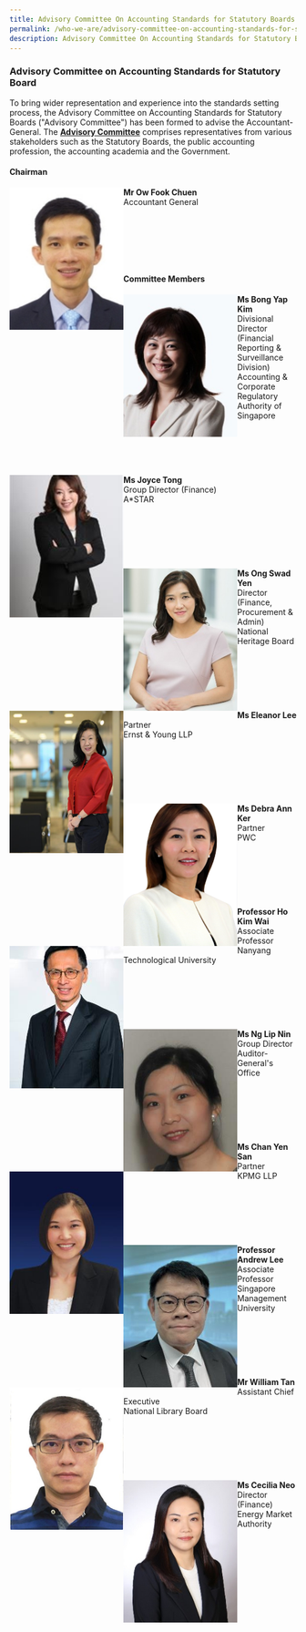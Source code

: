 ```yaml
---
title: Advisory Committee On Accounting Standards for Statutory Boards
permalink: /who-we-are/advisory-committee-on-accounting-standards-for-statutory-boards/
description: Advisory Committee On Accounting Standards for Statutory Boards
---
```

### Advisory Committee on Accounting Standards for Statutory Board

  

To bring wider representation and experience into the standards setting process, the Advisory Committee on Accounting Standards for Statutory Boards ("Advisory Committee") has been formed to advise the Accountant-General. The **[Advisory Committee](/who-we-are/objectives-of-advisory-committee/)** comprises representatives from various stakeholders such as the Statutory Boards, the public accounting profession, the accounting academia and the Government.

#### Chairman

<img src="/images/Images/Default%20Source/Who%20We%20Are/ow-fook-chuen.jpg" alt="Mr Ow Fook Chuen" style="width:200px;height:250px;" align="left">**Mr Ow Fook Chuen**<br>Accountant General</img>

<br>
<br>
<br>
<br>
<br>

#### Committee Members

<img src="/images/Images/Default%20Source/Default%20Album/bong-yap-kim.jpg" alt="Ms Bong Yap Kim" style="width:200px;height:250px;object-fit:cover;" align="left">**Ms Bong Yap Kim**<br>Divisional Director (Financial Reporting & Surveillance Division)<br>Accounting & Corporate Regulatory Authority of Singapore

<br>
<br>
<br>
<br>


<img src="/images/Images/Default%20Source/Default%20Album/joyce-tong2b08ec5d04974b849080f0c1406fd71d.jpg" alt="Ms Joyce Tong" style="width:200px;height:250px;object-fit:cover;" align="left">**Ms Joyce Tong**<br>Group Director (Finance)<br>A\*STAR</img>

<br>
<br>
<br>
<br>
<br>

<img src="/images/Images/Default%20Source/Who%20We%20Are/ms-ong-swad-wen.jpg" alt="Ms Ong Swad Yen" style="width:200px;height:250px;object-fit:cover;" align="left">**Ms Ong Swad Yen**<br>Director (Finance, Procurement & Admin)<br>National Heritage Board</img>

<br>
<br>
<br>
<br>
<br>

<img src="/images/Images/Default%20Source/Who%20We%20Are/eleanor-lee.jpg" alt="Ms Eleanor Lee" style="width:200px;height:250px;object-fit:cover;" align="left">**Ms Eleanor Lee**<br>Partner<br>Ernst & Young LLP</img>

<br>
<br>
<br>
<br>
<br>

<img src="/images/Images/Default%20Source/Default%20Album/debra-ann-ker9b7cf1f829f640cf9d0f6806526c4f89.jpg" alt="Ms Debra Ann Ker" style="width:200px;height:250px;object-fit:cover;" align="left">**Ms Debra Ann Ker**<br>Partner<br>PWC</img>

<br>
<br>
<br>
<br>
<br>

<img src="/images/Images/Default%20Source/Who%20We%20Are/ho-kim-wai.jpg" alt="Professor Ho Kim Wai" style="width:200px;height:250px;object-fit:cover;" align="left">**Professor Ho Kim Wai**<br>Associate Professor<br>Nanyang Technological University</img>

<br>
<br>
<br>
<br>
<br>

<img src="/images/Images/Default%20Source/Who%20We%20Are/ng-lip-nin.jpg" alt="" style="width:200px;height:250px;object-fit:cover;" align="left">**Ms Ng Lip Nin**<br>Group Director<br>Auditor-General's Office</img>

<br>
<br>
<br>
<br>
<br>

<img src="/images/Images/Default%20Source/Default%20Album/chan-yen-san.jpg" alt="Ms Chan Yen San" style="width:200px;height:250px;object-fit:cover;" align="left">**Ms Chan Yen San**<br>Partner<br>KPMG LLP</img>

<br>
<br>
<br>
<br>
<br>

<img src="/images/Images/Default%20Source/Who%20We%20Are/andrew-lee.jpeg" alt="Professor Andrew Lee" style="width:200px;height:250px;object-fit:cover;" align="left">**Professor Andrew Lee**<br>Associate Professor<br>Singapore Management University</img>

<br>
<br>
<br>
<br>
<br>

<img src="/images/Images/Default%20Source/Default%20Album/mr-william-tan.jpg" alt="Mr William Tan" style="width:200px;height:250px;object-fit:cover;" align="left">**Mr William Tan**<br>Assistant Chief Executive<br>National Library Board</img>

<br>
<br>
<br>
<br>
<br>

<img src="/images/Images/Default%20Source/Who%20We%20Are/cecilia-neo_corporate-photo_sep-2022.jpg" alt="Ms Cecilia Neo" style="width:200px;height:250px;object-fit:cover;" align="left">**Ms Cecilia Neo**<br>Director (Finance)<br>Energy Market Authority</img>